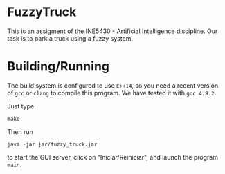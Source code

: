 FuzzyTruck
==========

This is an assigment of the INE5430 - Artificial Intelligence discipline.
Our task is to park a truck using a fuzzy system.

Building/Running
================

The build system is configured to use `C++14`,
so you need a recent version of `gcc` or `clang` to compile this program.
We have tested it with `gcc 4.9.2`.

Just type

    make

Then run

    java -jar jar/fuzzy_truck.jar

to start the GUI server, click on "Iniciar/Reiniciar",
and launch the program `main`.
